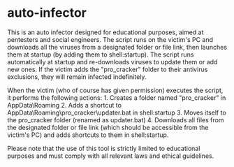 # auto-infector
This is an auto infector designed for educational purposes, aimed at pentesters and social engineers. The script runs on the victim's PC and downloads all the viruses from a designated folder or file link, then launches them at startup (by adding them to shell:startup). The script runs automatically at startup and re-downloads viruses to update them or add new ones. If the victim adds the "pro_cracker" folder to their antivirus exclusions, they will remain infected indefinitely.

When the victim (who of course has given permission) executes the script, it performs the following actions:
        1. Creates a folder named "pro_cracker" in AppData\Roaming
	2. Adds a shortcut to AppData\Roaming\pro_cracker\updater.bat in shell:startup
	3. Moves itself to the pro_cracker folder (renamed as updater.bat)
	4. Downloads all files from the designated folder or file link (which should be accessible from the victim's PC) and adds shortcuts to them in shell:startup.

Please note that the use of this tool is strictly limited to educational purposes and must comply with all relevant laws and ethical guidelines.
